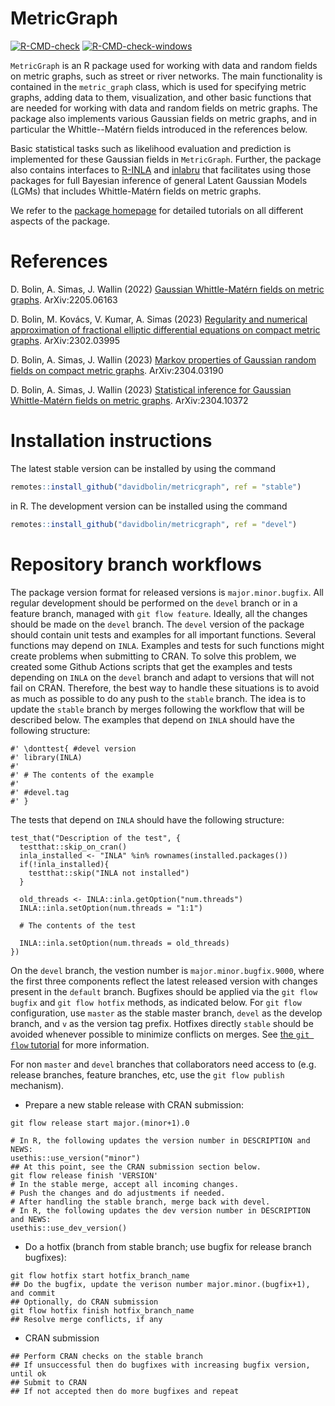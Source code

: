 # MetricGraph #

[![R-CMD-check](https://github.com/davidbolin/MetricGraph/actions/workflows/R-CMD-check.yml/badge.svg)](https://github.com/davidbolin/MetricGraph/actions/workflows/R-CMD-check.yml)
[![R-CMD-check-windows](https://github.com/davidbolin/MetricGraph/actions/workflows/R-CMD-check-windows.yml/badge.svg)](https://github.com/davidbolin/MetricGraph/actions/workflows/R-CMD-check-windows.yml)

`MetricGraph` is an R package used for working with data and random fields on metric graphs, such as street or river networks. The main functionality is contained in the `metric_graph` class, which is used for specifying metric graphs, adding data to them, visualization, and other basic functions that are needed for working with data and random fields on metric graphs. The package also implements various Gaussian fields on metric graphs, and in particular the Whittle--Matérn fields introduced in the references below. 

Basic statistical tasks such as likelihood evaluation and prediction is implemented for these Gaussian fields in `MetricGraph`. Further, the package also contains interfaces to [R-INLA][ref5] and [inlabru][ref6] that facilitates using those packages for full Bayesian inference of general Latent Gaussian Models (LGMs) that includes Whittle-Matérn fields on metric graphs. 

We refer to the [package homepage][ref7] for detailed tutorials on all different aspects of the package.


# References #
D. Bolin, A. Simas, J. Wallin (2022) [Gaussian Whittle-Matérn fields on metric graphs][ref1]. ArXiv:2205.06163

D. Bolin, M. Kovács, V. Kumar, A. Simas (2023) [Regularity and numerical approximation of fractional elliptic differential equations on compact metric graphs][ref2]. ArXiv:2302.03995

D. Bolin, A. Simas, J. Wallin (2023) [Markov properties of Gaussian random fields on compact metric graphs][ref3]. ArXiv:2304.03190

D. Bolin, A. Simas, J. Wallin (2023) [Statistical inference for Gaussian Whittle-Matérn fields on metric graphs][ref4]. ArXiv:2304.10372


# Installation instructions #
The latest stable version can be installed by using the command
```r
remotes::install_github("davidbolin/metricgraph", ref = "stable")
```
in R. The development version can be installed using the command
```r
remotes::install_github("davidbolin/metricgraph", ref = "devel")
```

# Repository branch workflows #
The package version format for released versions is `major.minor.bugfix`. All regular development should be performed on the `devel` branch or in a feature branch, managed with `git flow feature`. Ideally, all the changes should be made on the `devel` branch. The `devel` version of the package should contain unit tests and examples for all important functions. Several functions may depend on `INLA`. Examples and tests for such functions might create problems when submitting to CRAN. To solve this problem, we created some Github Actions scripts that get the examples and tests depending on `INLA` on the `devel` branch and adapt to versions that will not fail on CRAN. Therefore, the best way to handle these situations is to avoid as much as possible to do any push to the `stable` branch. The idea is to update the `stable` branch by merges following the workflow that will be described below. 
The examples that depend on `INLA` should have the following structure:

```
#' \donttest{ #devel version
#' library(INLA)
#' 
#' # The contents of the example
#'
#' #devel.tag
#' }
```

The tests that depend on `INLA` should have the following structure:

```
test_that("Description of the test", {
  testthat::skip_on_cran()
  inla_installed <- "INLA" %in% rownames(installed.packages())
  if(!inla_installed){
    testthat::skip("INLA not installed")
  }
  
  old_threads <- INLA::inla.getOption("num.threads")
  INLA::inla.setOption(num.threads = "1:1")
  
  # The contents of the test
  
  INLA::inla.setOption(num.threads = old_threads)
})
```

On the `devel` branch, the vestion number is `major.minor.bugfix.9000`, where the first three components reflect the latest released version with changes present in the `default` branch. Bugfixes should be applied via the `git flow bugfix` and `git flow hotfix` methods, as indicated below. For `git flow` configuration, use `master` as the stable master branch, `devel` as the develop branch, and `v` as the version tag prefix. Hotfixes directly `stable` should be avoided whenever possible to minimize conflicts on merges. See [the `git flow` tutorial](https://www.atlassian.com/git/tutorials/comparing-workflows/gitflow-workflow) for more information.

For non `master` and `devel` branches that collaborators need access to (e.g. release branches, feature branches, etc, use the `git flow publish` mechanism).


  * Prepare a new stable release with CRAN submission:
```
git flow release start major.(minor+1).0

# In R, the following updates the version number in DESCRIPTION and NEWS:
usethis::use_version("minor") 
## At this point, see the CRAN submission section below.
git flow release finish 'VERSION'
# In the stable merge, accept all incoming changes.
# Push the changes and do adjustments if needed.
# After handling the stable branch, merge back with devel.
# In R, the following updates the dev version number in DESCRIPTION and NEWS:
usethis::use_dev_version() 
```
  * Do a hotfix (branch from stable branch; use bugfix for release branch bugfixes):
```
git flow hotfix start hotfix_branch_name
## Do the bugfix, update the verison number major.minor.(bugfix+1), and commit
## Optionally, do CRAN submission
git flow hotfix finish hotfix_branch_name
## Resolve merge conflicts, if any
```
  * CRAN submission
```
## Perform CRAN checks on the stable branch
## If unsuccessful then do bugfixes with increasing bugfix version, until ok
## Submit to CRAN
## If not accepted then do more bugfixes and repeat
```

[ref1]: https://arxiv.org/abs/2205.06163 "Gaussian Whittle-Matérn fields on metric graphs"
[ref2]: https://arxiv.org/abs/2302.03995 "Regularity and numerical approximation of fractional elliptic differential equations on compact metric graphs"
[ref3]: https://arxiv.org/abs/2304.03190 "Markov properties of Gaussian random fields on compact metric graphs"
[ref4]: https://arxiv.org/abs/2304.10372 "Statistical inference for Gaussian Whittle-Matérn fields on metric graphs"
[ref5]: https://r-inla.org "INLA homepage"
[ref6]: https://sites.google.com/inlabru.org/inlabru "inlabru homepage"
[ref7]: https://davidbolin.github.io/MetricGraph/ "MetricGraph homepage"

